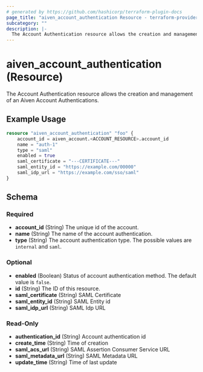 ```yaml
---
# generated by https://github.com/hashicorp/terraform-plugin-docs
page_title: "aiven_account_authentication Resource - terraform-provider-aiven"
subcategory: ""
description: |-
  The Account Authentication resource allows the creation and management of an Aiven Account Authentications.
---
```


# aiven_account_authentication (Resource)

The Account Authentication resource allows the creation and management of an Aiven Account Authentications.

## Example Usage

```terraform
resource "aiven_account_authentication" "foo" {
    account_id = aiven_account.<ACCOUNT_RESOURCE>.account_id
    name = "auth-1"
    type = "saml"
    enabled = true
    saml_certificate = "---CERTIFICATE---"
    saml_entity_id = "https://example.com/00000"
    saml_idp_url = "https://example.com/sso/saml"
}
```

<!-- schema generated by tfplugindocs -->
## Schema

### Required

- **account_id** (String) The unique id of the account.
- **name** (String) The name of the account authentication.
- **type** (String) The account authentication type. The possible values are `internal` and `saml`.

### Optional

- **enabled** (Boolean) Status of account authentication method. The default value is `false`.
- **id** (String) The ID of this resource.
- **saml_certificate** (String) SAML Certificate
- **saml_entity_id** (String) SAML Entity id
- **saml_idp_url** (String) SAML Idp URL

### Read-Only

- **authentication_id** (String) Account authentication id
- **create_time** (String) Time of creation
- **saml_acs_url** (String) SAML Assertion Consumer Service URL
- **saml_metadata_url** (String) SAML Metadata URL
- **update_time** (String) Time of last update


